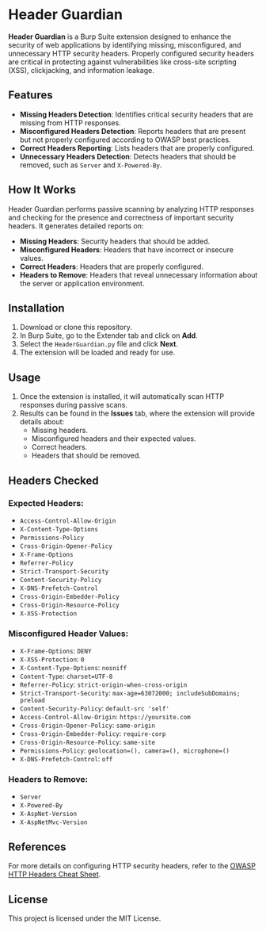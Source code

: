 # Header Guardian

**Header Guardian** is a Burp Suite extension designed to enhance the security of web applications by identifying missing, misconfigured, and unnecessary HTTP security headers. Properly configured security headers are critical in protecting against vulnerabilities like cross-site scripting (XSS), clickjacking, and information leakage.

## Features
- **Missing Headers Detection**: Identifies critical security headers that are missing from HTTP responses.
- **Misconfigured Headers Detection**: Reports headers that are present but not properly configured according to OWASP best practices.
- **Correct Headers Reporting**: Lists headers that are properly configured.
- **Unnecessary Headers Detection**: Detects headers that should be removed, such as `Server` and `X-Powered-By`.

## How It Works
Header Guardian performs passive scanning by analyzing HTTP responses and checking for the presence and correctness of important security headers. It generates detailed reports on:
- **Missing Headers**: Security headers that should be added.
- **Misconfigured Headers**: Headers that have incorrect or insecure values.
- **Correct Headers**: Headers that are properly configured.
- **Headers to Remove**: Headers that reveal unnecessary information about the server or application environment.

## Installation
1. Download or clone this repository.
2. In Burp Suite, go to the Extender tab and click on **Add**.
3. Select the `HeaderGuardian.py` file and click **Next**.
4. The extension will be loaded and ready for use.

## Usage
1. Once the extension is installed, it will automatically scan HTTP responses during passive scans.
2. Results can be found in the **Issues** tab, where the extension will provide details about:
   - Missing headers.
   - Misconfigured headers and their expected values.
   - Correct headers.
   - Headers that should be removed.

## Headers Checked
### Expected Headers:
- `Access-Control-Allow-Origin`
- `X-Content-Type-Options`
- `Permissions-Policy`
- `Cross-Origin-Opener-Policy`
- `X-Frame-Options`
- `Referrer-Policy`
- `Strict-Transport-Security`
- `Content-Security-Policy`
- `X-DNS-Prefetch-Control`
- `Cross-Origin-Embedder-Policy`
- `Cross-Origin-Resource-Policy`
- `X-XSS-Protection`

### Misconfigured Header Values:
- `X-Frame-Options`: `DENY`
- `X-XSS-Protection`: `0`
- `X-Content-Type-Options`: `nosniff`
- `Content-Type`: `charset=UTF-8`
- `Referrer-Policy`: `strict-origin-when-cross-origin`
- `Strict-Transport-Security`: `max-age=63072000; includeSubDomains; preload`
- `Content-Security-Policy`: `default-src 'self'`
- `Access-Control-Allow-Origin`: `https://yoursite.com`
- `Cross-Origin-Opener-Policy`: `same-origin`
- `Cross-Origin-Embedder-Policy`: `require-corp`
- `Cross-Origin-Resource-Policy`: `same-site`
- `Permissions-Policy`: `geolocation=(), camera=(), microphone=()`
- `X-DNS-Prefetch-Control`: `off`

### Headers to Remove:
- `Server`
- `X-Powered-By`
- `X-AspNet-Version`
- `X-AspNetMvc-Version`

## References
For more details on configuring HTTP security headers, refer to the [OWASP HTTP Headers Cheat Sheet](https://cheatsheetseries.owasp.org/cheatsheets/HTTP_Headers_Cheat_Sheet.html).

## License
This project is licensed under the MIT License.
